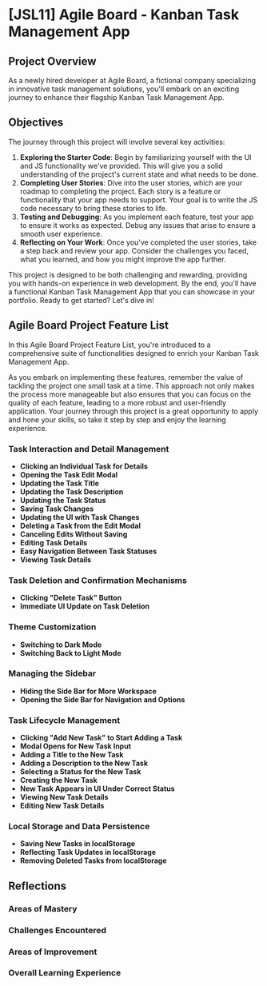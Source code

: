 # [JSL11] Agile Board - Kanban Task Management App

## Project Overview

As a newly hired developer at Agile Board, a fictional company specializing in innovative task management solutions, you'll embark on an exciting journey to enhance their flagship Kanban Task Management App.

## Objectives

The journey through this project will involve several key activities:

1. **Exploring the Starter Code**: Begin by familiarizing yourself with the UI and JS functionality we've provided. This will give you a solid understanding of the project's current state and what needs to be done.
2. **Completing User Stories**: Dive into the user stories, which are your roadmap to completing the project. Each story is a feature or functionality that your app needs to support. Your goal is to write the JS code necessary to bring these stories to life.
3. **Testing and Debugging**: As you implement each feature, test your app to ensure it works as expected. Debug any issues that arise to ensure a smooth user experience.
4. **Reflecting on Your Work**: Once you've completed the user stories, take a step back and review your app. Consider the challenges you faced, what you learned, and how you might improve the app further.

This project is designed to be both challenging and rewarding, providing you with hands-on experience in web development. By the end, you'll have a functional Kanban Task Management App that you can showcase in your portfolio. Ready to get started? Let's dive in!

## Agile Board Project Feature List

In this Agile Board Project Feature List, you're introduced to a comprehensive suite of functionalities designed to enrich your Kanban Task Management App.

As you embark on implementing these features, remember the value of tackling the project one small task at a time. This approach not only makes the process more manageable but also ensures that you can focus on the quality of each feature, leading to a more robust and user-friendly application. Your journey through this project is a great opportunity to apply and hone your skills, so take it step by step and enjoy the learning experience.

### Task Interaction and Detail Management

- **Clicking an Individual Task for Details**
- **Opening the Task Edit Modal**
- **Updating the Task Title**
- **Updating the Task Description**
- **Updating the Task Status**
- **Saving Task Changes**
- **Updating the UI with Task Changes**
- **Deleting a Task from the Edit Modal**
- **Canceling Edits Without Saving**
- **Editing Task Details**
- **Easy Navigation Between Task Statuses**
- **Viewing Task Details**

### Task Deletion and Confirmation Mechanisms

- **Clicking "Delete Task" Button**
- **Immediate UI Update on Task Deletion**

### Theme Customization

- **Switching to Dark Mode**
- **Switching Back to Light Mode**

### Managing the Sidebar

- **Hiding the Side Bar for More Workspace**
- **Opening the Side Bar for Navigation and Options**

### Task Lifecycle Management

- **Clicking "Add New Task" to Start Adding a Task**
- **Modal Opens for New Task Input**
- **Adding a Title to the New Task**
- **Adding a Description to the New Task**
- **Selecting a Status for the New Task**
- **Creating the New Task**
- **New Task Appears in UI Under Correct Status**
- **Viewing New Task Details**
- **Editing New Task Details**

### Local Storage and Data Persistence

- **Saving New Tasks in localStorage**
- **Reflecting Task Updates in localStorage**
- **Removing Deleted Tasks from localStorage**

## Reflections

### Areas of Mastery

### Challenges Encountered

### Areas of Improvement

### Overall Learning Experience
